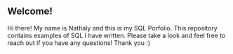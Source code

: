 ## Welcome!
Hi there! My name is Nathaly and this is my SQL Porfolio. This repository contains examples of SQL I have written. Please take a look and feel free to reach out if you have any questions! Thank you :)
